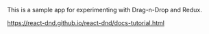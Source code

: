 This is a sample app for experimenting with Drag-n-Drop and Redux.

https://react-dnd.github.io/react-dnd/docs-tutorial.html